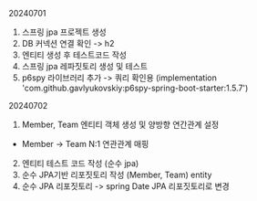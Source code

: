 20240701
1) 스프링 jpa 프로젝트 생성
2) DB 커넥션 연결 확인 -> h2
3) 엔티티 생성 후 테스트코드 작성
4) 스프링 jpa 레파짓토리 생성 및 테스트
5) p6spy 라이브러리 추가 -> 쿼리 확인용 (implementation 'com.github.gavlyukovskiy:p6spy-spring-boot-starter:1.5.7')

20240702
1) Member, Team 엔티티 객체 생성 및 양방향 연간관계 설정
  - Member -> Team N:1 연관관계 매핑
2) 엔티티 테스트 코드 작성 (순수 jpa)
3) 순수 JPA기반 리포짓토리 작성 (Member, Team) entity
4) 순수 JPA 리포짓토리 -> spring Date JPA 리포짓토리로 변경
